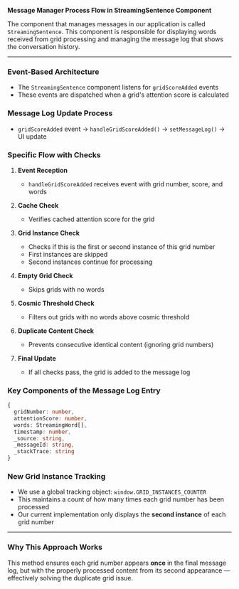 **Message Manager Process Flow in StreamingSentence Component**

The component that manages messages in our application is called `StreamingSentence`. This component is responsible for displaying words received from grid processing and managing the message log that shows the conversation history.

---

### Event-Based Architecture

* The `StreamingSentence` component listens for `gridScoreAdded` events
* These events are dispatched when a grid's attention score is calculated

### Message Log Update Process

* `gridScoreAdded` event → `handleGridScoreAdded()` → `setMessageLog()` → UI update

### Specific Flow with Checks

1. **Event Reception**

   * `handleGridScoreAdded` receives event with grid number, score, and words

2. **Cache Check**

   * Verifies cached attention score for the grid

3. **Grid Instance Check**

   * Checks if this is the first or second instance of this grid number
   * First instances are skipped
   * Second instances continue for processing

4. **Empty Grid Check**

   * Skips grids with no words

5. **Cosmic Threshold Check**

   * Filters out grids with no words above cosmic threshold

6. **Duplicate Content Check**

   * Prevents consecutive identical content (ignoring grid numbers)

7. **Final Update**

   * If all checks pass, the grid is added to the message log

### Key Components of the Message Log Entry

```ts
{
  gridNumber: number,
  attentionScore: number,
  words: StreamingWord[],
  timestamp: number,
  _source: string,
  _messageId: string,
  _stackTrace: string
}
```

### New Grid Instance Tracking

* We use a global tracking object: `window.GRID_INSTANCES_COUNTER`
* This maintains a count of how many times each grid number has been processed
* Our current implementation only displays the **second instance** of each grid number

---

### Why This Approach Works

This method ensures each grid number appears **once** in the final message log, but with the properly processed content from its second appearance — effectively solving the duplicate grid issue.
